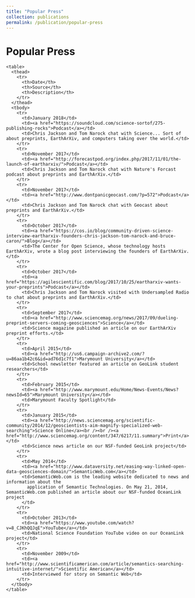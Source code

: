 ```yaml
---
title: "Popular Press"
collection: publications
permalink: /publication/popular-press
---
```


Popular Press
======

<div class="wrapper row3">
  <main id="container" class="clear"> 
    
    <table>
      <thead>
        <tr>
          <th>Date</th>
          <th>Source</th>
          <th>Description</th>
        </tr>
      </thead>
      <tbody>
        <tr>
          <td>January 2018</td>
          <td><a href="https://soundcloud.com/science-sortof/275-publishing-rocks">Podcast</a></td>
          <td>Chris Jackson and Tom Narock chat with Science... Sort of about preprints, EarthArXiv, and computers taking over the world.</td>
        </tr> 
        <tr>
          <td>November 2017</td>
          <td><a href="http://forecastpod.org/index.php/2017/11/01/the-launch-of-eartharxiv/">Podcast</a></td>
          <td>Chris Jackson and Tom Narock chat with Nature's Forcast podcast about preprints and EarthArXiv.</td>
        </tr> 
        <tr>
          <td>November 2017</td>
          <td><a href="http://www.dontpanicgeocast.com/?p=572">Podcast</a></td>
          <td>Chris Jackson and Tom Narock chat with Geocast about preprints and EarthArXiv.</td>
        </tr> 
        <tr>
          <td>October 2017</td>
          <td><a href="https://cos.io/blog/community-driven-science-interview-eartharxiv-founders-chris-jackson-tom-narock-and-bruce-caron/">Blog</a></td>
          <td>The Center for Open Science, whose technology hosts EarthArXiv, wrote a blog post interviewing the founders of EarthArXiv.</td>
        </tr> 
        <tr>
          <td>October 2017</td>
          <td><a href="https://agilescientific.com/blog/2017/10/25/eartharxiv-wants-your-preprints">Podcast</a></td>
          <td>Chris Jackson and Tom Narock visited with Undersampled Radio to chat about preprints and EarthArXiv.</td>
        </tr> 
        <tr>
          <td>September 2017</td>
          <td><a href="http://www.sciencemag.org/news/2017/09/dueling-preprint-servers-coming-geosciences">Science</a></td>
          <td>Science magazine published an article on our EarthArXiv preprint efforts.</td>
        </tr> 
        <tr>
          <td>April 2015</td>
          <td><a href="http://us6.campaign-archive2.com/?u=86aa1b42c6&id=ad76d1c7f1">Marymount University</a></td>
          <td>School newsletter featured an article on GeoLink student researchers</td>
        </tr>
        <tr>
          <td>February 2015</td>
          <td><a href="http://www.marymount.edu/Home/News-Events/News?newsId=65">Marymount University</a></td>
          <td>Marymount Faculty Spotlight</td>
        </tr>
        <tr>
          <td>January 2015</td>
          <td><a href="http://news.sciencemag.org/scientific-community/2014/12/geoscientists-aim-magnify-specialized-web-searching">Science Online</a><br /><br /><a href="http://www.sciencemag.org/content/347/6217/11.summary">Print</a></td>
          <td>Science news article on our NSF-funded GeoLink project</td>
        </tr>
        <tr>
          <td>May 2014</td>
          <td><a href="http://www.dataversity.net/easing-way-linked-open-data-geosciences-domain/">SemanticWeb.com</a></td>
          <td>SemanticWeb.com is the leading website dedicated to news and information about the  
            application of Semantic Technologies. On May 21, 2014, SemanticWeb.com published an article about our NSF-funded OceanLink project
          </td>
        </tr>
        <tr>
          <td>October 2013</td>
          <td><a href="https://www.youtube.com/watch?v=8_CJKhQQJqE">YouTube</a></td>
          <td>National Science Foundation YouTube video on our OceanLink project</td>
        </tr>
        <tr>
          <td>November 2009</td>
          <td><a href="http://www.scientificamerican.com/article/semantics-searching-intuitive-internet/">Scientific American</a></td>
          <td>Interviewed for story on Semantic Web</td>
        </tr>
      </tbody>
    </table>

  </main>
</div>